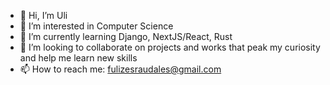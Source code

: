 - 👋 Hi, I’m Uli
- 👀 I’m interested in Computer Science
- 🌱 I’m currently learning Django, NextJS/React, Rust
- 💞️ I’m looking to collaborate on projects and works that peak my curiosity and help me learn new skills
- 📫 How to reach me: fulizesraudales@gmail.com

<!---
Uli-7567/Uli-7567 is a ✨ special ✨ repository because its `README.md` (this file) appears on your GitHub profile.
You can click the Preview link to take a look at your changes.
--->
